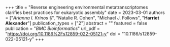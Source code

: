 +++
title = "Reverse engineering environmental metatranscriptomes clarifies best practices for eukaryotic assembly"
date = 2023-03-01
authors = ["*Arianna I. Krinos* §", "Natalie R. Cohen", "Michael J. Follows", "**Harriet Alexander**"]
publication_types = ["2"]
abstract = ""
featured = false
publication = "*BMC Bioinformatics*"
url_pdf = "https://doi.org/10.1186%2Fs12859-022-05121-y"
doi = "10.1186/s12859-022-05121-y"
+++

